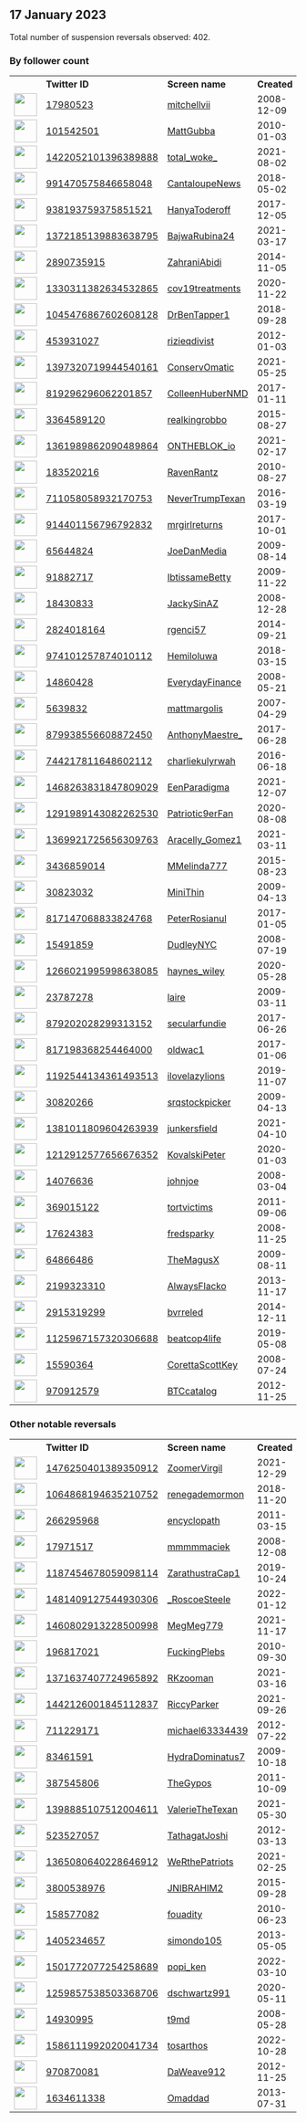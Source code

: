 
## 17 January 2023
Total number of suspension reversals observed: 402.

### By follower count
<table><tr><th></th><th align="left">Twitter ID</th><th align="left">Screen name</th>
<th align="left">Created</th><th align="left">Status</th><th align="left">Suspended</th><th align="left">Followers</th>
<tr><td><a href="https://pbs.twimg.com/profile_images/1615273968168046595/2S7Zm_9Y_normal.jpg"><img src="https://pbs.twimg.com/profile_images/1615273968168046595/2S7Zm_9Y_normal.jpg" width="40px" height="40px" align="center"/></a></td><td><a href="https://twitter.com/intent/user?user_id=17980523">17980523</a></td><td><a href="https://twitter.com/mitchellvii">mitchellvii</a></td><td>2008-12-09</td><td align="center"></td><td></td><td>459100</td></tr>
<tr><td><a href="https://pbs.twimg.com/profile_images/1500177424558002177/-YnTUQuD_normal.jpg"><img src="https://pbs.twimg.com/profile_images/1500177424558002177/-YnTUQuD_normal.jpg" width="40px" height="40px" align="center"/></a></td><td><a href="https://twitter.com/intent/user?user_id=101542501">101542501</a></td><td><a href="https://twitter.com/MattGubba">MattGubba</a></td><td>2010-01-03</td><td align="center"></td><td>2022-12-13</td><td>116161</td></tr>
<tr><td><a href="https://pbs.twimg.com/profile_images/1554866525365932033/htKzXuyz_normal.jpg"><img src="https://pbs.twimg.com/profile_images/1554866525365932033/htKzXuyz_normal.jpg" width="40px" height="40px" align="center"/></a></td><td><a href="https://twitter.com/intent/user?user_id=1422052101396389888">1422052101396389888</a></td><td><a href="https://twitter.com/total_woke_">total_woke_</a></td><td>2021-08-02</td><td align="center"></td><td>2022-09-09</td><td>47262</td></tr>
<tr><td><a href="https://pbs.twimg.com/profile_images/1016364045232934912/EQNztAEQ_normal.jpg"><img src="https://pbs.twimg.com/profile_images/1016364045232934912/EQNztAEQ_normal.jpg" width="40px" height="40px" align="center"/></a></td><td><a href="https://twitter.com/intent/user?user_id=991470575846658048">991470575846658048</a></td><td><a href="https://twitter.com/CantaloupeNews">CantaloupeNews</a></td><td>2018-05-02</td><td align="center"></td><td></td><td>30996</td></tr>
<tr><td><a href="https://pbs.twimg.com/profile_images/1593645980494299136/37mfPBbw_normal.jpg"><img src="https://pbs.twimg.com/profile_images/1593645980494299136/37mfPBbw_normal.jpg" width="40px" height="40px" align="center"/></a></td><td><a href="https://twitter.com/intent/user?user_id=938193759375851521">938193759375851521</a></td><td><a href="https://twitter.com/HanyaToderoff">HanyaToderoff</a></td><td>2017-12-05</td><td align="center"></td><td>2023-01-10</td><td>29353</td></tr>
<tr><td><a href="https://pbs.twimg.com/profile_images/1610434211881832449/bkTraDoe_normal.jpg"><img src="https://pbs.twimg.com/profile_images/1610434211881832449/bkTraDoe_normal.jpg" width="40px" height="40px" align="center"/></a></td><td><a href="https://twitter.com/intent/user?user_id=1372185139883638795">1372185139883638795</a></td><td><a href="https://twitter.com/BajwaRubina24">BajwaRubina24</a></td><td>2021-03-17</td><td align="center">✔️</td><td>2023-01-12</td><td>27012</td></tr>
<tr><td><a href="https://pbs.twimg.com/profile_images/1496490823520854018/9BFskPSM_normal.jpg"><img src="https://pbs.twimg.com/profile_images/1496490823520854018/9BFskPSM_normal.jpg" width="40px" height="40px" align="center"/></a></td><td><a href="https://twitter.com/intent/user?user_id=2890735915">2890735915</a></td><td><a href="https://twitter.com/ZahraniAbidi">ZahraniAbidi</a></td><td>2014-11-05</td><td align="center"></td><td>2022-08-16</td><td>25310</td></tr>
<tr><td><a href="https://pbs.twimg.com/profile_images/1330623915157299202/mAa2OOco_normal.jpg"><img src="https://pbs.twimg.com/profile_images/1330623915157299202/mAa2OOco_normal.jpg" width="40px" height="40px" align="center"/></a></td><td><a href="https://twitter.com/intent/user?user_id=1330311382634532865">1330311382634532865</a></td><td><a href="https://twitter.com/cov19treatments">cov19treatments</a></td><td>2020-11-22</td><td align="center"></td><td></td><td>23019</td></tr>
<tr><td><a href="https://pbs.twimg.com/profile_images/1299706417251790848/RjH7Aw86_normal.jpg"><img src="https://pbs.twimg.com/profile_images/1299706417251790848/RjH7Aw86_normal.jpg" width="40px" height="40px" align="center"/></a></td><td><a href="https://twitter.com/intent/user?user_id=1045476867602608128">1045476867602608128</a></td><td><a href="https://twitter.com/DrBenTapper1">DrBenTapper1</a></td><td>2018-09-28</td><td align="center"></td><td></td><td>18105</td></tr>
<tr><td><a href="https://pbs.twimg.com/profile_images/1376515514558685188/JKlUPsIr_normal.jpg"><img src="https://pbs.twimg.com/profile_images/1376515514558685188/JKlUPsIr_normal.jpg" width="40px" height="40px" align="center"/></a></td><td><a href="https://twitter.com/intent/user?user_id=453931027">453931027</a></td><td><a href="https://twitter.com/rizieqdivist">rizieqdivist</a></td><td>2012-01-03</td><td align="center"></td><td>2022-12-31</td><td>17910</td></tr>
<tr><td><a href="https://pbs.twimg.com/profile_images/1549334400797753345/Zkd5cciE_normal.jpg"><img src="https://pbs.twimg.com/profile_images/1549334400797753345/Zkd5cciE_normal.jpg" width="40px" height="40px" align="center"/></a></td><td><a href="https://twitter.com/intent/user?user_id=1397320719944540161">1397320719944540161</a></td><td><a href="https://twitter.com/ConservOmatic">ConservOmatic</a></td><td>2021-05-25</td><td align="center"></td><td>2022-07-23</td><td>17877</td></tr>
<tr><td><a href="https://pbs.twimg.com/profile_images/857082817586618370/k18vX84i_normal.jpg"><img src="https://pbs.twimg.com/profile_images/857082817586618370/k18vX84i_normal.jpg" width="40px" height="40px" align="center"/></a></td><td><a href="https://twitter.com/intent/user?user_id=819296296062201857">819296296062201857</a></td><td><a href="https://twitter.com/ColleenHuberNMD">ColleenHuberNMD</a></td><td>2017-01-11</td><td align="center"></td><td></td><td>16899</td></tr>
<tr><td><a href="https://pbs.twimg.com/profile_images/1580589699596435457/4M1HS6u3_normal.jpg"><img src="https://pbs.twimg.com/profile_images/1580589699596435457/4M1HS6u3_normal.jpg" width="40px" height="40px" align="center"/></a></td><td><a href="https://twitter.com/intent/user?user_id=3364589120">3364589120</a></td><td><a href="https://twitter.com/realkingrobbo">realkingrobbo</a></td><td>2015-08-27</td><td align="center"></td><td>2022-10-28</td><td>16433</td></tr>
<tr><td><a href="https://pbs.twimg.com/profile_images/1609984876718989317/T4wT_0Bp_normal.jpg"><img src="https://pbs.twimg.com/profile_images/1609984876718989317/T4wT_0Bp_normal.jpg" width="40px" height="40px" align="center"/></a></td><td><a href="https://twitter.com/intent/user?user_id=1361989862090489864">1361989862090489864</a></td><td><a href="https://twitter.com/ONTHEBLOK_io">ONTHEBLOK_io</a></td><td>2021-02-17</td><td align="center"></td><td>2023-01-12</td><td>15409</td></tr>
<tr><td><a href="https://pbs.twimg.com/profile_images/976642919611351040/TQ1r19H1_normal.jpg"><img src="https://pbs.twimg.com/profile_images/976642919611351040/TQ1r19H1_normal.jpg" width="40px" height="40px" align="center"/></a></td><td><a href="https://twitter.com/intent/user?user_id=183520216">183520216</a></td><td><a href="https://twitter.com/RavenRantz">RavenRantz</a></td><td>2010-08-27</td><td align="center"></td><td></td><td>14400</td></tr>
<tr><td><a href="https://pbs.twimg.com/profile_images/1302115835385917440/avCKjpxq_normal.jpg"><img src="https://pbs.twimg.com/profile_images/1302115835385917440/avCKjpxq_normal.jpg" width="40px" height="40px" align="center"/></a></td><td><a href="https://twitter.com/intent/user?user_id=711058058932170753">711058058932170753</a></td><td><a href="https://twitter.com/NeverTrumpTexan">NeverTrumpTexan</a></td><td>2016-03-19</td><td align="center"></td><td>2023-01-10</td><td>13621</td></tr>
<tr><td><a href="https://pbs.twimg.com/profile_images/1564447874125283329/-9nBxQ5__normal.jpg"><img src="https://pbs.twimg.com/profile_images/1564447874125283329/-9nBxQ5__normal.jpg" width="40px" height="40px" align="center"/></a></td><td><a href="https://twitter.com/intent/user?user_id=914401156796792832">914401156796792832</a></td><td><a href="https://twitter.com/mrgirlreturns">mrgirlreturns</a></td><td>2017-10-01</td><td align="center"></td><td>2023-01-06</td><td>13544</td></tr>
<tr><td><a href="https://pbs.twimg.com/profile_images/1432912884900769795/hSd5-Vwt_normal.jpg"><img src="https://pbs.twimg.com/profile_images/1432912884900769795/hSd5-Vwt_normal.jpg" width="40px" height="40px" align="center"/></a></td><td><a href="https://twitter.com/intent/user?user_id=65644824">65644824</a></td><td><a href="https://twitter.com/JoeDanMedia">JoeDanMedia</a></td><td>2009-08-14</td><td align="center"></td><td>2022-03-26</td><td>11345</td></tr>
<tr><td><a href="https://pbs.twimg.com/profile_images/1619964127278940163/qIsDBuHP_normal.jpg"><img src="https://pbs.twimg.com/profile_images/1619964127278940163/qIsDBuHP_normal.jpg" width="40px" height="40px" align="center"/></a></td><td><a href="https://twitter.com/intent/user?user_id=91882717">91882717</a></td><td><a href="https://twitter.com/IbtissameBetty">IbtissameBetty</a></td><td>2009-11-22</td><td align="center"></td><td>2022-09-21</td><td>11288</td></tr>
<tr><td><a href="https://pbs.twimg.com/profile_images/1529287233605234688/0pnSM5dU_normal.jpg"><img src="https://pbs.twimg.com/profile_images/1529287233605234688/0pnSM5dU_normal.jpg" width="40px" height="40px" align="center"/></a></td><td><a href="https://twitter.com/intent/user?user_id=18430833">18430833</a></td><td><a href="https://twitter.com/JackySinAZ">JackySinAZ</a></td><td>2008-12-28</td><td align="center"></td><td>2022-07-16</td><td>9552</td></tr>
<tr><td><a href="https://pbs.twimg.com/profile_images/726545818207936512/cuymruXW_normal.jpg"><img src="https://pbs.twimg.com/profile_images/726545818207936512/cuymruXW_normal.jpg" width="40px" height="40px" align="center"/></a></td><td><a href="https://twitter.com/intent/user?user_id=2824018164">2824018164</a></td><td><a href="https://twitter.com/rgenci57">rgenci57</a></td><td>2014-09-21</td><td align="center"></td><td></td><td>7729</td></tr>
<tr><td><a href="https://pbs.twimg.com/profile_images/1611021067459477504/soEvmSwm_normal.jpg"><img src="https://pbs.twimg.com/profile_images/1611021067459477504/soEvmSwm_normal.jpg" width="40px" height="40px" align="center"/></a></td><td><a href="https://twitter.com/intent/user?user_id=974101257874010112">974101257874010112</a></td><td><a href="https://twitter.com/Hemiloluwa">Hemiloluwa</a></td><td>2018-03-15</td><td align="center"></td><td>2023-01-09</td><td>7544</td></tr>
<tr><td><a href="https://pbs.twimg.com/profile_images/1118762901/DARWINSMONEY_JPG_normal.JPG"><img src="https://pbs.twimg.com/profile_images/1118762901/DARWINSMONEY_JPG_normal.JPG" width="40px" height="40px" align="center"/></a></td><td><a href="https://twitter.com/intent/user?user_id=14860428">14860428</a></td><td><a href="https://twitter.com/EverydayFinance">EverydayFinance</a></td><td>2008-05-21</td><td align="center">🔒</td><td>2023-01-02</td><td>6860</td></tr>
<tr><td><a href="https://pbs.twimg.com/profile_images/1311367244660838402/Stsfears_normal.jpg"><img src="https://pbs.twimg.com/profile_images/1311367244660838402/Stsfears_normal.jpg" width="40px" height="40px" align="center"/></a></td><td><a href="https://twitter.com/intent/user?user_id=5639832">5639832</a></td><td><a href="https://twitter.com/mattmargolis">mattmargolis</a></td><td>2007-04-29</td><td align="center"></td><td>2022-03-23</td><td>6830</td></tr>
<tr><td><a href="https://pbs.twimg.com/profile_images/1501260594644762634/4PS32BLy_normal.jpg"><img src="https://pbs.twimg.com/profile_images/1501260594644762634/4PS32BLy_normal.jpg" width="40px" height="40px" align="center"/></a></td><td><a href="https://twitter.com/intent/user?user_id=879938556608872450">879938556608872450</a></td><td><a href="https://twitter.com/AnthonyMaestre_">AnthonyMaestre_</a></td><td>2017-06-28</td><td align="center"></td><td>2022-08-07</td><td>6760</td></tr>
<tr><td><a href="https://pbs.twimg.com/profile_images/1324362482534604802/bGXzTvJ6_normal.jpg"><img src="https://pbs.twimg.com/profile_images/1324362482534604802/bGXzTvJ6_normal.jpg" width="40px" height="40px" align="center"/></a></td><td><a href="https://twitter.com/intent/user?user_id=744217811648602112">744217811648602112</a></td><td><a href="https://twitter.com/charliekulyrwah">charliekulyrwah</a></td><td>2016-06-18</td><td align="center"></td><td>2023-01-12</td><td>6239</td></tr>
<tr><td><a href="https://pbs.twimg.com/profile_images/1616856052498046976/4umfysI4_normal.jpg"><img src="https://pbs.twimg.com/profile_images/1616856052498046976/4umfysI4_normal.jpg" width="40px" height="40px" align="center"/></a></td><td><a href="https://twitter.com/intent/user?user_id=1468263831847809029">1468263831847809029</a></td><td><a href="https://twitter.com/EenParadigma">EenParadigma</a></td><td>2021-12-07</td><td align="center"></td><td>2023-01-12</td><td>5832</td></tr>
<tr><td><a href="https://pbs.twimg.com/profile_images/1623237180582932486/HMP5agz4_normal.jpg"><img src="https://pbs.twimg.com/profile_images/1623237180582932486/HMP5agz4_normal.jpg" width="40px" height="40px" align="center"/></a></td><td><a href="https://twitter.com/intent/user?user_id=1291989143082262530">1291989143082262530</a></td><td><a href="https://twitter.com/Patriotic9erFan">Patriotic9erFan</a></td><td>2020-08-08</td><td align="center">🔒</td><td>2023-01-09</td><td>5277</td></tr>
<tr><td><a href="https://pbs.twimg.com/profile_images/1618735314033602560/dbUhGVab_normal.jpg"><img src="https://pbs.twimg.com/profile_images/1618735314033602560/dbUhGVab_normal.jpg" width="40px" height="40px" align="center"/></a></td><td><a href="https://twitter.com/intent/user?user_id=1369921725656309763">1369921725656309763</a></td><td><a href="https://twitter.com/Aracelly_Gomez1">Aracelly_Gomez1</a></td><td>2021-03-11</td><td align="center"></td><td>2022-11-19</td><td>4745</td></tr>
<tr><td><a href="https://pbs.twimg.com/profile_images/1621395871827886081/H9XzMCQ8_normal.jpg"><img src="https://pbs.twimg.com/profile_images/1621395871827886081/H9XzMCQ8_normal.jpg" width="40px" height="40px" align="center"/></a></td><td><a href="https://twitter.com/intent/user?user_id=3436859014">3436859014</a></td><td><a href="https://twitter.com/MMelinda777">MMelinda777</a></td><td>2015-08-23</td><td align="center"></td><td>2023-01-11</td><td>4532</td></tr>
<tr><td><a href="https://pbs.twimg.com/profile_images/1617818732000169987/Nk0WmWWz_normal.jpg"><img src="https://pbs.twimg.com/profile_images/1617818732000169987/Nk0WmWWz_normal.jpg" width="40px" height="40px" align="center"/></a></td><td><a href="https://twitter.com/intent/user?user_id=30823032">30823032</a></td><td><a href="https://twitter.com/MiniThin">MiniThin</a></td><td>2009-04-13</td><td align="center"></td><td></td><td>4370</td></tr>
<tr><td><a href="https://pbs.twimg.com/profile_images/1050940612038537216/lWFu19hy_normal.jpg"><img src="https://pbs.twimg.com/profile_images/1050940612038537216/lWFu19hy_normal.jpg" width="40px" height="40px" align="center"/></a></td><td><a href="https://twitter.com/intent/user?user_id=817147068833824768">817147068833824768</a></td><td><a href="https://twitter.com/PeterRosianul">PeterRosianul</a></td><td>2017-01-05</td><td align="center"></td><td></td><td>4295</td></tr>
<tr><td><a href="https://pbs.twimg.com/profile_images/679077151853821952/7k-VM4MT_normal.jpg"><img src="https://pbs.twimg.com/profile_images/679077151853821952/7k-VM4MT_normal.jpg" width="40px" height="40px" align="center"/></a></td><td><a href="https://twitter.com/intent/user?user_id=15491859">15491859</a></td><td><a href="https://twitter.com/DudleyNYC">DudleyNYC</a></td><td>2008-07-19</td><td align="center"></td><td></td><td>4280</td></tr>
<tr><td><a href="https://pbs.twimg.com/profile_images/1268207622026457100/ExiPseBF_normal.jpg"><img src="https://pbs.twimg.com/profile_images/1268207622026457100/ExiPseBF_normal.jpg" width="40px" height="40px" align="center"/></a></td><td><a href="https://twitter.com/intent/user?user_id=1266021995998638085">1266021995998638085</a></td><td><a href="https://twitter.com/haynes_wiley">haynes_wiley</a></td><td>2020-05-28</td><td align="center"></td><td>2022-08-27</td><td>4217</td></tr>
<tr><td><a href="https://pbs.twimg.com/profile_images/2960005219/c82ca59b201e8cda26c9bd96648f6cdf_normal.jpeg"><img src="https://pbs.twimg.com/profile_images/2960005219/c82ca59b201e8cda26c9bd96648f6cdf_normal.jpeg" width="40px" height="40px" align="center"/></a></td><td><a href="https://twitter.com/intent/user?user_id=23787278">23787278</a></td><td><a href="https://twitter.com/laire">laire</a></td><td>2009-03-11</td><td align="center"></td><td>2022-10-27</td><td>4027</td></tr>
<tr><td><a href="https://pbs.twimg.com/profile_images/879206041900032001/hOlq_6Lj_normal.jpg"><img src="https://pbs.twimg.com/profile_images/879206041900032001/hOlq_6Lj_normal.jpg" width="40px" height="40px" align="center"/></a></td><td><a href="https://twitter.com/intent/user?user_id=879202028299313152">879202028299313152</a></td><td><a href="https://twitter.com/secularfundie">secularfundie</a></td><td>2017-06-26</td><td align="center"></td><td></td><td>3936</td></tr>
<tr><td><a href="https://pbs.twimg.com/profile_images/1314002683213250560/feQo1sfV_normal.jpg"><img src="https://pbs.twimg.com/profile_images/1314002683213250560/feQo1sfV_normal.jpg" width="40px" height="40px" align="center"/></a></td><td><a href="https://twitter.com/intent/user?user_id=817198368254464000">817198368254464000</a></td><td><a href="https://twitter.com/oldwac1">oldwac1</a></td><td>2017-01-06</td><td align="center"></td><td></td><td>3776</td></tr>
<tr><td><a href="https://pbs.twimg.com/profile_images/1611010723416514560/98YY6ehY_normal.jpg"><img src="https://pbs.twimg.com/profile_images/1611010723416514560/98YY6ehY_normal.jpg" width="40px" height="40px" align="center"/></a></td><td><a href="https://twitter.com/intent/user?user_id=1192544134361493513">1192544134361493513</a></td><td><a href="https://twitter.com/ilovelazylions">ilovelazylions</a></td><td>2019-11-07</td><td align="center"></td><td>2023-01-12</td><td>3701</td></tr>
<tr><td><a href="https://pbs.twimg.com/profile_images/1615410131340038154/eQRJ4SZS_normal.jpg"><img src="https://pbs.twimg.com/profile_images/1615410131340038154/eQRJ4SZS_normal.jpg" width="40px" height="40px" align="center"/></a></td><td><a href="https://twitter.com/intent/user?user_id=30820266">30820266</a></td><td><a href="https://twitter.com/srqstockpicker">srqstockpicker</a></td><td>2009-04-13</td><td align="center"></td><td>2022-07-13</td><td>3637</td></tr>
<tr><td><a href="https://pbs.twimg.com/profile_images/1599769456850309120/iEUF8Juh_normal.jpg"><img src="https://pbs.twimg.com/profile_images/1599769456850309120/iEUF8Juh_normal.jpg" width="40px" height="40px" align="center"/></a></td><td><a href="https://twitter.com/intent/user?user_id=1381011809604263939">1381011809604263939</a></td><td><a href="https://twitter.com/junkersfield">junkersfield</a></td><td>2021-04-10</td><td align="center"></td><td>2023-01-13</td><td>3637</td></tr>
<tr><td><a href="https://pbs.twimg.com/profile_images/1213105240641331200/KNk2fj3R_normal.jpg"><img src="https://pbs.twimg.com/profile_images/1213105240641331200/KNk2fj3R_normal.jpg" width="40px" height="40px" align="center"/></a></td><td><a href="https://twitter.com/intent/user?user_id=1212912577656676352">1212912577656676352</a></td><td><a href="https://twitter.com/KovalskiPeter">KovalskiPeter</a></td><td>2020-01-03</td><td align="center"></td><td>2023-01-13</td><td>3579</td></tr>
<tr><td><a href="https://pbs.twimg.com/profile_images/1609032950120841217/oZFWmBv6_normal.jpg"><img src="https://pbs.twimg.com/profile_images/1609032950120841217/oZFWmBv6_normal.jpg" width="40px" height="40px" align="center"/></a></td><td><a href="https://twitter.com/intent/user?user_id=14076636">14076636</a></td><td><a href="https://twitter.com/johnjoe">johnjoe</a></td><td>2008-03-04</td><td align="center"></td><td>2023-01-03</td><td>3462</td></tr>
<tr><td><a href="https://pbs.twimg.com/profile_images/1270189032820158464/OJMd61Zm_normal.jpg"><img src="https://pbs.twimg.com/profile_images/1270189032820158464/OJMd61Zm_normal.jpg" width="40px" height="40px" align="center"/></a></td><td><a href="https://twitter.com/intent/user?user_id=369015122">369015122</a></td><td><a href="https://twitter.com/tortvictims">tortvictims</a></td><td>2011-09-06</td><td align="center"></td><td></td><td>3269</td></tr>
<tr><td><a href="https://pbs.twimg.com/profile_images/1571884352077717504/tGHRwVVe_normal.jpg"><img src="https://pbs.twimg.com/profile_images/1571884352077717504/tGHRwVVe_normal.jpg" width="40px" height="40px" align="center"/></a></td><td><a href="https://twitter.com/intent/user?user_id=17624383">17624383</a></td><td><a href="https://twitter.com/fredsparky">fredsparky</a></td><td>2008-11-25</td><td align="center"></td><td>2023-01-11</td><td>3265</td></tr>
<tr><td><a href="https://pbs.twimg.com/profile_images/825023292113199105/zqb4wcTR_normal.jpg"><img src="https://pbs.twimg.com/profile_images/825023292113199105/zqb4wcTR_normal.jpg" width="40px" height="40px" align="center"/></a></td><td><a href="https://twitter.com/intent/user?user_id=64866486">64866486</a></td><td><a href="https://twitter.com/TheMagusX">TheMagusX</a></td><td>2009-08-11</td><td align="center"></td><td>2022-05-03</td><td>3212</td></tr>
<tr><td><a href="https://pbs.twimg.com/profile_images/1620668753846439936/nNKB150t_normal.jpg"><img src="https://pbs.twimg.com/profile_images/1620668753846439936/nNKB150t_normal.jpg" width="40px" height="40px" align="center"/></a></td><td><a href="https://twitter.com/intent/user?user_id=2199323310">2199323310</a></td><td><a href="https://twitter.com/AlwaysFlacko">AlwaysFlacko</a></td><td>2013-11-17</td><td align="center"></td><td>2022-07-19</td><td>3058</td></tr>
<tr><td><a href="https://pbs.twimg.com/profile_images/1622322334118957056/YR5zRTWx_normal.jpg"><img src="https://pbs.twimg.com/profile_images/1622322334118957056/YR5zRTWx_normal.jpg" width="40px" height="40px" align="center"/></a></td><td><a href="https://twitter.com/intent/user?user_id=2915319299">2915319299</a></td><td><a href="https://twitter.com/bvrreled">bvrreled</a></td><td>2014-12-11</td><td align="center"></td><td>2023-01-13</td><td>3007</td></tr>
<tr><td><a href="https://pbs.twimg.com/profile_images/1127142322620133376/RqF2Lb59_normal.jpg"><img src="https://pbs.twimg.com/profile_images/1127142322620133376/RqF2Lb59_normal.jpg" width="40px" height="40px" align="center"/></a></td><td><a href="https://twitter.com/intent/user?user_id=1125967157320306688">1125967157320306688</a></td><td><a href="https://twitter.com/beatcop4life">beatcop4life</a></td><td>2019-05-08</td><td align="center"></td><td>2022-11-11</td><td>2879</td></tr>
<tr><td><a href="https://pbs.twimg.com/profile_images/825423587/corettascottkingparishonernov81964flipsc_1__normal.jpg"><img src="https://pbs.twimg.com/profile_images/825423587/corettascottkingparishonernov81964flipsc_1__normal.jpg" width="40px" height="40px" align="center"/></a></td><td><a href="https://twitter.com/intent/user?user_id=15590364">15590364</a></td><td><a href="https://twitter.com/CorettaScottKey">CorettaScottKey</a></td><td>2008-07-24</td><td align="center"></td><td>2023-01-11</td><td>2845</td></tr>
<tr><td><a href="https://pbs.twimg.com/profile_images/3298907395/3c38b2be757119ea23bfb8734fb4492c_normal.jpeg"><img src="https://pbs.twimg.com/profile_images/3298907395/3c38b2be757119ea23bfb8734fb4492c_normal.jpeg" width="40px" height="40px" align="center"/></a></td><td><a href="https://twitter.com/intent/user?user_id=970912579">970912579</a></td><td><a href="https://twitter.com/BTCcatalog">BTCcatalog</a></td><td>2012-11-25</td><td align="center"></td><td>2022-06-08</td><td>2840</td></tr>
</table>

### Other notable reversals
<table><tr><th></th><th align="left">Twitter ID</th><th align="left">Screen name</th>
<th align="left">Created</th><th align="left">Status</th><th align="left">Suspended</th><th align="left">Followers</th>
<tr><td><a href="https://pbs.twimg.com/profile_images/1618019934482710528/39j8Z6CH_normal.jpg"><img src="https://pbs.twimg.com/profile_images/1618019934482710528/39j8Z6CH_normal.jpg" width="40px" height="40px" align="center"/></a></td><td><a href="https://twitter.com/intent/user?user_id=1476250401389350912">1476250401389350912</a></td><td><a href="https://twitter.com/ZoomerVirgil">ZoomerVirgil</a></td><td>2021-12-29</td><td align="center"></td><td>2022-10-29</td><td>195</td></tr>
<tr><td><a href="https://pbs.twimg.com/profile_images/1540006888850563073/7w04KWkF_normal.jpg"><img src="https://pbs.twimg.com/profile_images/1540006888850563073/7w04KWkF_normal.jpg" width="40px" height="40px" align="center"/></a></td><td><a href="https://twitter.com/intent/user?user_id=1064868194635210752">1064868194635210752</a></td><td><a href="https://twitter.com/renegademormon">renegademormon</a></td><td>2018-11-20</td><td align="center"></td><td>2023-01-13</td><td>650</td></tr>
<tr><td><a href="https://pbs.twimg.com/profile_images/1538038609445625857/3_XqLLGV_normal.jpg"><img src="https://pbs.twimg.com/profile_images/1538038609445625857/3_XqLLGV_normal.jpg" width="40px" height="40px" align="center"/></a></td><td><a href="https://twitter.com/intent/user?user_id=266295968">266295968</a></td><td><a href="https://twitter.com/encyclopath">encyclopath</a></td><td>2011-03-15</td><td align="center"></td><td>2023-01-12</td><td>1144</td></tr>
<tr><td><a href="https://pbs.twimg.com/profile_images/1367163280/image_normal.jpg"><img src="https://pbs.twimg.com/profile_images/1367163280/image_normal.jpg" width="40px" height="40px" align="center"/></a></td><td><a href="https://twitter.com/intent/user?user_id=17971517">17971517</a></td><td><a href="https://twitter.com/mmmmmaciek">mmmmmaciek</a></td><td>2008-12-08</td><td align="center">🔒</td><td>2023-01-13</td><td>520</td></tr>
<tr><td><a href="https://pbs.twimg.com/profile_images/1600972678894178304/dDUpa_iz_normal.jpg"><img src="https://pbs.twimg.com/profile_images/1600972678894178304/dDUpa_iz_normal.jpg" width="40px" height="40px" align="center"/></a></td><td><a href="https://twitter.com/intent/user?user_id=1187454678059098114">1187454678059098114</a></td><td><a href="https://twitter.com/ZarathustraCap1">ZarathustraCap1</a></td><td>2019-10-24</td><td align="center"></td><td>2023-01-12</td><td>89</td></tr>
<tr><td><a href="https://pbs.twimg.com/profile_images/1619037468094873619/c7mGEOfW_normal.jpg"><img src="https://pbs.twimg.com/profile_images/1619037468094873619/c7mGEOfW_normal.jpg" width="40px" height="40px" align="center"/></a></td><td><a href="https://twitter.com/intent/user?user_id=1481409127544930306">1481409127544930306</a></td><td><a href="https://twitter.com/_RoscoeSteele">_RoscoeSteele</a></td><td>2022-01-12</td><td align="center"></td><td>2022-12-24</td><td>121</td></tr>
<tr><td><a href="https://pbs.twimg.com/profile_images/1460803305764970502/KFrqEqZX_normal.jpg"><img src="https://pbs.twimg.com/profile_images/1460803305764970502/KFrqEqZX_normal.jpg" width="40px" height="40px" align="center"/></a></td><td><a href="https://twitter.com/intent/user?user_id=1460802913228500998">1460802913228500998</a></td><td><a href="https://twitter.com/MegMeg779">MegMeg779</a></td><td>2021-11-17</td><td align="center">🔒</td><td>2023-01-12</td><td>5</td></tr>
<tr><td><a href="https://pbs.twimg.com/profile_images/1147214495271403521/AqBSNl6L_normal.jpg"><img src="https://pbs.twimg.com/profile_images/1147214495271403521/AqBSNl6L_normal.jpg" width="40px" height="40px" align="center"/></a></td><td><a href="https://twitter.com/intent/user?user_id=196817021">196817021</a></td><td><a href="https://twitter.com/FuckingPlebs">FuckingPlebs</a></td><td>2010-09-30</td><td align="center"></td><td>2023-01-09</td><td>230</td></tr>
<tr><td><a href="https://pbs.twimg.com/profile_images/1371655182681923587/2URv0sp1_normal.jpg"><img src="https://pbs.twimg.com/profile_images/1371655182681923587/2URv0sp1_normal.jpg" width="40px" height="40px" align="center"/></a></td><td><a href="https://twitter.com/intent/user?user_id=1371637407724965892">1371637407724965892</a></td><td><a href="https://twitter.com/RKzooman">RKzooman</a></td><td>2021-03-16</td><td align="center"></td><td>2022-12-06</td><td>379</td></tr>
<tr><td><a href="https://pbs.twimg.com/profile_images/1459578922278998021/D6Geh_S0_normal.jpg"><img src="https://pbs.twimg.com/profile_images/1459578922278998021/D6Geh_S0_normal.jpg" width="40px" height="40px" align="center"/></a></td><td><a href="https://twitter.com/intent/user?user_id=1442126001845112837">1442126001845112837</a></td><td><a href="https://twitter.com/RiccyParker">RiccyParker</a></td><td>2021-09-26</td><td align="center"></td><td>2022-12-29</td><td>48</td></tr>
<tr><td><a href="https://pbs.twimg.com/profile_images/1560372426449588224/7DcKXEUA_normal.jpg"><img src="https://pbs.twimg.com/profile_images/1560372426449588224/7DcKXEUA_normal.jpg" width="40px" height="40px" align="center"/></a></td><td><a href="https://twitter.com/intent/user?user_id=711229171">711229171</a></td><td><a href="https://twitter.com/michael63334439">michael63334439</a></td><td>2012-07-22</td><td align="center"></td><td>2023-01-11</td><td>57</td></tr>
<tr><td><a href="https://pbs.twimg.com/profile_images/1520629893863776259/pnjw2L9Y_normal.jpg"><img src="https://pbs.twimg.com/profile_images/1520629893863776259/pnjw2L9Y_normal.jpg" width="40px" height="40px" align="center"/></a></td><td><a href="https://twitter.com/intent/user?user_id=83461591">83461591</a></td><td><a href="https://twitter.com/HydraDominatus7">HydraDominatus7</a></td><td>2009-10-18</td><td align="center"></td><td>2022-12-22</td><td>150</td></tr>
<tr><td><a href="https://pbs.twimg.com/profile_images/1601349662597947392/qZl7ZZq0_normal.jpg"><img src="https://pbs.twimg.com/profile_images/1601349662597947392/qZl7ZZq0_normal.jpg" width="40px" height="40px" align="center"/></a></td><td><a href="https://twitter.com/intent/user?user_id=387545806">387545806</a></td><td><a href="https://twitter.com/TheGypos">TheGypos</a></td><td>2011-10-09</td><td align="center"></td><td>2023-01-13</td><td>832</td></tr>
<tr><td><a href="https://pbs.twimg.com/profile_images/1583451328847691776/9oXXrWHO_normal.jpg"><img src="https://pbs.twimg.com/profile_images/1583451328847691776/9oXXrWHO_normal.jpg" width="40px" height="40px" align="center"/></a></td><td><a href="https://twitter.com/intent/user?user_id=1398885107512004611">1398885107512004611</a></td><td><a href="https://twitter.com/ValerieTheTexan">ValerieTheTexan</a></td><td>2021-05-30</td><td align="center"></td><td>2023-01-12</td><td>221</td></tr>
<tr><td><a href="https://pbs.twimg.com/profile_images/1379964035647541256/DVU5iIpD_normal.jpg"><img src="https://pbs.twimg.com/profile_images/1379964035647541256/DVU5iIpD_normal.jpg" width="40px" height="40px" align="center"/></a></td><td><a href="https://twitter.com/intent/user?user_id=523527057">523527057</a></td><td><a href="https://twitter.com/TathagatJoshi">TathagatJoshi</a></td><td>2012-03-13</td><td align="center">🔒</td><td>2023-01-12</td><td>0</td></tr>
<tr><td><a href="https://pbs.twimg.com/profile_images/1623016192226234369/5046GBkF_normal.jpg"><img src="https://pbs.twimg.com/profile_images/1623016192226234369/5046GBkF_normal.jpg" width="40px" height="40px" align="center"/></a></td><td><a href="https://twitter.com/intent/user?user_id=1365080640228646912">1365080640228646912</a></td><td><a href="https://twitter.com/WeRthePatriots">WeRthePatriots</a></td><td>2021-02-25</td><td align="center"></td><td>2023-01-13</td><td>2209</td></tr>
<tr><td><a href="https://pbs.twimg.com/profile_images/1582251056356007938/egdV_43k_normal.jpg"><img src="https://pbs.twimg.com/profile_images/1582251056356007938/egdV_43k_normal.jpg" width="40px" height="40px" align="center"/></a></td><td><a href="https://twitter.com/intent/user?user_id=3800538976">3800538976</a></td><td><a href="https://twitter.com/JNIBRAHIM2">JNIBRAHIM2</a></td><td>2015-09-28</td><td align="center"></td><td>2022-12-13</td><td>283</td></tr>
<tr><td><a href="https://pbs.twimg.com/profile_images/1581194183137644544/B3FC0Slj_normal.jpg"><img src="https://pbs.twimg.com/profile_images/1581194183137644544/B3FC0Slj_normal.jpg" width="40px" height="40px" align="center"/></a></td><td><a href="https://twitter.com/intent/user?user_id=158577082">158577082</a></td><td><a href="https://twitter.com/fouadity">fouadity</a></td><td>2010-06-23</td><td align="center"></td><td>2023-01-11</td><td>276</td></tr>
<tr><td><a href="https://pbs.twimg.com/profile_images/1306995819137191942/JzlDqtou_normal.jpg"><img src="https://pbs.twimg.com/profile_images/1306995819137191942/JzlDqtou_normal.jpg" width="40px" height="40px" align="center"/></a></td><td><a href="https://twitter.com/intent/user?user_id=1405234657">1405234657</a></td><td><a href="https://twitter.com/simondo105">simondo105</a></td><td>2013-05-05</td><td align="center"></td><td>2023-01-12</td><td>46</td></tr>
<tr><td><a href="https://pbs.twimg.com/profile_images/1609030089525559296/Lp_t43US_normal.jpg"><img src="https://pbs.twimg.com/profile_images/1609030089525559296/Lp_t43US_normal.jpg" width="40px" height="40px" align="center"/></a></td><td><a href="https://twitter.com/intent/user?user_id=1501772077254258689">1501772077254258689</a></td><td><a href="https://twitter.com/popi_ken">popi_ken</a></td><td>2022-03-10</td><td align="center"></td><td>2023-01-12</td><td>1818</td></tr>
<tr><td><a href="https://pbs.twimg.com/profile_images/1538573655784964097/_TE7f2nq_normal.jpg"><img src="https://pbs.twimg.com/profile_images/1538573655784964097/_TE7f2nq_normal.jpg" width="40px" height="40px" align="center"/></a></td><td><a href="https://twitter.com/intent/user?user_id=1259857538503368706">1259857538503368706</a></td><td><a href="https://twitter.com/dschwartz991">dschwartz991</a></td><td>2020-05-11</td><td align="center"></td><td>2023-01-13</td><td>1419</td></tr>
<tr><td><a href="https://pbs.twimg.com/profile_images/1609010962845274112/z-yHGKz0_normal.jpg"><img src="https://pbs.twimg.com/profile_images/1609010962845274112/z-yHGKz0_normal.jpg" width="40px" height="40px" align="center"/></a></td><td><a href="https://twitter.com/intent/user?user_id=14930995">14930995</a></td><td><a href="https://twitter.com/t9md">t9md</a></td><td>2008-05-28</td><td align="center"></td><td>2023-01-13</td><td>1085</td></tr>
<tr><td><a href="https://pbs.twimg.com/profile_images/1586112203995889667/YXF_jTLY_normal.jpg"><img src="https://pbs.twimg.com/profile_images/1586112203995889667/YXF_jTLY_normal.jpg" width="40px" height="40px" align="center"/></a></td><td><a href="https://twitter.com/intent/user?user_id=1586111992020041734">1586111992020041734</a></td><td><a href="https://twitter.com/tosarthos">tosarthos</a></td><td>2022-10-28</td><td align="center"></td><td>2023-01-13</td><td>68</td></tr>
<tr><td><a href="https://pbs.twimg.com/profile_images/1397002829592731649/wulDlDzW_normal.jpg"><img src="https://pbs.twimg.com/profile_images/1397002829592731649/wulDlDzW_normal.jpg" width="40px" height="40px" align="center"/></a></td><td><a href="https://twitter.com/intent/user?user_id=970870081">970870081</a></td><td><a href="https://twitter.com/DaWeave912">DaWeave912</a></td><td>2012-11-25</td><td align="center">🔒</td><td>2023-01-13</td><td>57</td></tr>
<tr><td><a href="https://pbs.twimg.com/profile_images/1608735951290859521/sH9c_Bu1_normal.jpg"><img src="https://pbs.twimg.com/profile_images/1608735951290859521/sH9c_Bu1_normal.jpg" width="40px" height="40px" align="center"/></a></td><td><a href="https://twitter.com/intent/user?user_id=1634611338">1634611338</a></td><td><a href="https://twitter.com/Omaddad">Omaddad</a></td><td>2013-07-31</td><td align="center"></td><td>2023-01-11</td><td>43</td></tr>
</table>
